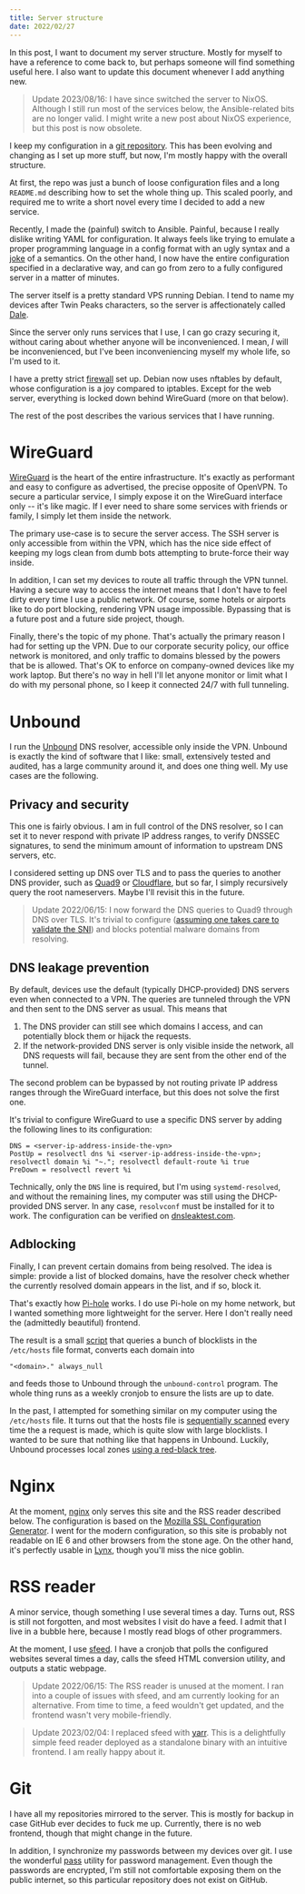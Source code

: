 ```yaml
---
title: Server structure
date: 2022/02/27
---
```


In this post, I want to document my server structure. Mostly for myself to have
a reference to come back to, but perhaps someone will find something useful
here. I also want to update this document whenever I add anything new.

> Update 2023/08/16: I have since switched the server to NixOS. Although I 
> still run most of the services below, the Ansible-related bits are no longer 
> valid. I might write a new post about NixOS experience, but this post is now 
> obsolete.

I keep my configuration in a [git
repository](https://github.com/tomaskala/infra/tree/6bf2b6d4914edd2d4bbd2e04604ea90f2c20519e). This has been evolving
and changing as I set up more stuff, but now, I'm mostly happy with the overall
structure.

At first, the repo was just a bunch of loose configuration files and a long
`README.md` describing how to set the whole thing up. This scaled poorly, and
required me to write a short novel every time I decided to add a new service.

Recently, I made the (painful) switch to Ansible. Painful, because I really 
dislike writing YAML for configuration. It always feels like trying to emulate 
a proper programming language in a config format with an ugly syntax and a 
[joke](https://www.bram.us/2022/01/11/yaml-the-norway-problem) of a semantics. 
On the other hand, I now have the entire configuration specified in a 
declarative way, and can go from zero to a fully configured server in a matter 
of minutes.

The server itself is a pretty standard VPS running Debian. I tend to name my
devices after Twin Peaks characters, so the server is affectionately called
[Dale](https://en.wikipedia.org/wiki/Dale_Cooper).

Since the server only runs services that I use, I can go crazy securing it,
without caring about whether anyone will be inconvenienced. I mean, *I* will be
inconvenienced, but I've been inconveniencing myself my whole life, so I'm used
to it.

I have a pretty strict
[firewall](https://github.com/tomaskala/infra/blob/6bf2b6d4914edd2d4bbd2e04604ea90f2c20519e/roles/nftables/templates/nftables_dale.conf.j2)
set up. Debian now uses nftables by default, whose configuration is a joy
compared to iptables. Except for the web server, everything is locked down
behind WireGuard (more on that below).

The rest of the post describes the various services that I have running.

# WireGuard

[WireGuard](https://www.wireguard.com/) is the heart of the entire
infrastructure. It's exactly as performant and easy to configure as advertised,
the precise opposite of OpenVPN. To secure a particular service, I simply
expose it on the WireGuard interface only -- it's like magic. If I ever need to
share some services with friends or family, I simply let them inside the
network.

The primary use-case is to secure the server access. The SSH server is only
accessible from within the VPN, which has the nice side effect of keeping my
logs clean from dumb bots attempting to brute-force their way inside.

In addition, I can set my devices to route all traffic through the VPN tunnel.
Having a secure way to access the internet means that I don't have to feel
dirty every time I use a public network. Of course, some hotels or airports
like to do port blocking, rendering VPN usage impossible. Bypassing that is a
future post and a future side project, though.

Finally, there's the topic of my phone. That's actually the primary reason I
had for setting up the VPN. Due to our corporate security policy, our office
network is monitored, and only traffic to domains blessed by the powers that be
is allowed. That's OK to enforce on company-owned devices like my work laptop.
But there's no way in hell I'll let anyone monitor or limit what I do with my
personal phone, so I keep it connected 24/7 with full tunneling.

# Unbound

I run the [Unbound](https://nlnetlabs.nl/projects/unbound/) DNS resolver,
accessible only inside the VPN. Unbound is exactly the kind of software that I
like: small, extensively tested and audited, has a large community around it,
and does one thing well. My use cases are the following.

## Privacy and security

This one is fairly obvious. I am in full control of the DNS resolver, so I can
set it to never respond with private IP address ranges, to verify DNSSEC
signatures, to send the minimum amount of information to upstream DNS servers,
etc.

I considered setting up DNS over TLS and to pass the queries to another DNS
provider, such as [Quad9](https://www.quad9.net/) or
[Cloudflare](https://www.cloudflare.com/), but so far, I simply recursively
query the root nameservers. Maybe I'll revisit this in the future.

> Update 2022/06/15: I now forward the DNS queries to Quad9 through DNS over
> TLS. It's trivial to configure ([assuming one takes care to validate the
> SNI](https://www.ctrl.blog/entry/unbound-tls-forwarding.html)) and blocks
> potential malware domains from resolving.

## DNS leakage prevention

By default, devices use the default (typically DHCP-provided) DNS servers even
when connected to a VPN. The queries are tunneled through the VPN and then sent
to the DNS server as usual. This means that

1. The DNS provider can still see which domains I access, and can potentially
   block them or hijack the requests.
2. If the network-provided DNS server is only visible inside the network, all
   DNS requests will fail, because they are sent from the other end of the
   tunnel.

The second problem can be bypassed by not routing private IP address ranges
through the WireGuard interface, but this does not solve the first one.

It's trivial to configure WireGuard to use a specific DNS server by adding the
following lines to its configuration:
```
DNS = <server-ip-address-inside-the-vpn>
PostUp = resolvectl dns %i <server-ip-address-inside-the-vpn>; resolvectl domain %i "~."; resolvectl default-route %i true
PreDown = resolvectl revert %i
```
Technically, only the `DNS` line is required, but I'm using `systemd-resolved`,
and without the remaining lines, my computer was still using the DHCP-provided
DNS server. In any case, `resolvconf` must be installed for it to work. The
configuration can be verified on [dnsleaktest.com](https://dnsleaktest.com/).

## Adblocking

Finally, I can prevent certain domains from being resolved. The idea is simple:
provide a list of blocked domains, have the resolver check whether the
currently resolved domain appears in the list, and if so, block it.

That's exactly how [Pi-hole](https://pi-hole.net/) works. I do use Pi-hole on
my home network, but I wanted something more lightweight for the server. Here I
don't really need the (admittedly beautiful) frontend.

The result is a small
[script](https://github.com/tomaskala/infra/blob/6bf2b6d4914edd2d4bbd2e04604ea90f2c20519e/roles/unbound_blocking/files/dns-blocklist/fetch-blocklist.py)
that queries a bunch of blocklists in the `/etc/hosts` file format, converts
each domain into
```
"<domain>." always_null
```
and feeds those to Unbound through the `unbound-control` program. The whole 
thing runs as a weekly cronjob to ensure the lists are up to date.

In the past, I attempted for something similar on my computer using the
`/etc/hosts` file. It turns out that the hosts file is [sequentially
scanned](https://unix.stackexchange.com/questions/588184/what-will-happen-if-i-add-1-million-lines-in-etc-hosts)
every time the a request is made, which is quite slow with large blocklists. I
wanted to be sure that nothing like that happens in Unbound. Luckily, Unbound
processes local zones [using a red-black
tree](https://github.com/NLnetLabs/unbound/blob/d4145772b57a7dc69afccc7ddcd80aa1e7ffc9bd/services/localzone.c).

# Nginx

At the moment, [nginx](https://nginx.org/en/) only serves this site and the RSS
reader described below. The configuration is based on the [Mozilla SSL
Configuration Generator](https://ssl-config.mozilla.org/). I went for the
modern configuration, so this site is probably not readable on IE 6 and other
browsers from the stone age. On the other hand, it's perfectly usable in
[Lynx](https://lynx.invisible-island.net/), though you'll miss the nice goblin.

# RSS reader

A minor service, though something I use several times a day. Turns out, RSS is
still not forgotten, and most websites I visit do have a feed. I admit that I
live in a bubble here, because I mostly read blogs of other programmers.

At the moment, I use
[sfeed](https://codemadness.org/sfeed-simple-feed-parser.html). I have a
cronjob that polls the configured websites several times a day, calls the sfeed
HTML conversion utility, and outputs a static webpage.

> Update 2022/06/15: The RSS reader is unused at the moment. I ran into a
> couple of issues with sfeed, and am currently looking for an alternative.
> From time to time, a feed wouldn't get updated, and the frontend wasn't very
> mobile-friendly.

> Update 2023/02/04: I replaced sfeed with 
> [yarr](https://github.com/nkanaev/yarr). This is a delightfully simple feed 
> reader deployed as a standalone binary with an intuitive frontend. I am 
> really happy about it.

# Git

I have all my repositories mirrored to the server. This is mostly for backup in
case GitHub ever decides to fuck me up. Currently, there is no web frontend,
though that might change in the future.

In addition, I synchronize my passwords between my devices over git. I use the
wonderful [pass](https://www.passwordstore.org/) utility for password
management. Even though the passwords are encrypted, I'm still not comfortable
exposing them on the public internet, so this particular repository does not
exist on GitHub.
